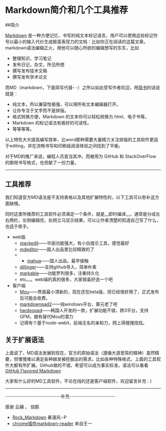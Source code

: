 Markdown简介和几个工具推荐
=====================

##简介

[Markdown](http://markdown.tw/) 是一种方便记忆、书写的纯文本标记语言，用户可以使用这些标记符号以最小的输入代价生成极富表现力的文档：比如你正在阅读的这篇文章。markdown语法编辑正火，用他可以随心所欲的编辑想写的东东，比如

* 整理知识，学习笔记
* 发布日记，杂文，所见所想
* 撰写发布技术文稿
* 撰写发布学术论文

而MD（markdown，下面简写代替- -）之所以如此受写作者欢迎，用[简书](http://jianshu.io/)的话说就是：

- 纯文本，所以兼容性极强，可以用所有文本编辑器打开。
- 让你专注于文字而不是排版。
- 格式转换方便，Markdown 的文本你可以轻松转换为 html、电子书等。
- Markdown 的标记语法有极好的可读性。
- 等等等等。

以上特性大大提高编写效率，比word那种需要大量精力关注排版的工具软件更适于editing，并在流畅书写和印刷级阅读体验之间找到了平衡。 

对于MD的推广来说，编程人员首当其冲，而被用为 GitHub 和  StackOverFlow 的御用书写格式，也贡献了一份力量。

----------


## 工具推荐


我们知道官方MD语法是不支持表格以及其他扩展特性的，以下工具可以弥补这方面缺憾。

同时这里所推荐的工具软件必须满足一个条件，就是__即时编译__，通常是分成左右两栏，左侧编辑完，右侧立马显示结果，可以让作者清楚的知道自己写了什么，也适于练手。

- web版
    - [stackedit](https://stackedit.io/)——华丽功能强大，有小白提示工具，感觉最好
    - [mdeditor](http://www.zybuluo.com/mdeditor)——国人出品里比较精致的了
    - - [mahua](http://mahua.jser.me/)——国人出品，最早接触 
    - [dillinger](http://dillinger.io/)——支持github导入，简单朴素
    - [markable](http://markable.in/)——功能罗列很多，注重持久化
    - etc。。。web端的真的很多，大家按喜好选一个吧
- 客户端
    - [Mou](http://mouapp.com/)——界面最小清新的，现在还在beta版，但已经很好用了，正式发布后可能会收费。
    - [markdownpad2](http://markdownpad.com/)——纯windows平台，算元老了吧
    - [hardoopad](http://pad.haroopress.com/)——韩国人开发的一款，扩展功能不错，跨3平台，支持GFM，据有替代Mou的潜力
    - 记得有个基于node-webit，前端无名的亲和力，网上得搜搜找找。

## 关于扩展语法

上面说了，MD语法发展到现在，官方的原始语法（遵循大道至简的精神）虽然精要，但慢慢难以满足各种越发被挖掘出的需求。比如各种特殊格式，上面的工具软件大都有所扩展。Github做的不错，希望可以成为事实标准，语法可以看看[GitHub Flavored Markdown](https://help.github.com/articles/github-flavored-markdown)

大家有什么好的MD工具软件，不论在线的还是客户端软件，欢迎留言补充 : )

--------------

----------------------------补充-----------------------

感谢 云翮 ， 烧鹅

- [Rock_Markdown](https://github.com/superRaytin/Rock_Markdown) 暴漫风:-P
- [chrome插件markdown-reader](https://chrome.google.com/webstore/detail/markdown-reader/gpoigdifkoadgajcincpilkjmejcaanc) 来自王一
